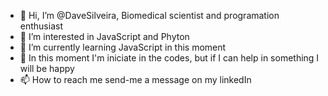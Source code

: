 
- 👋 Hi, I’m @DaveSilveira, Biomedical scientist and programation enthusiast
- 👀 I’m interested in JavaScript and Phyton
- 🌱 I’m currently learning JavaScript in this moment
- 💞️ In this moment I'm iniciate in the codes, but if I can help in something I will be happy
- 📫 How to reach me send-me a message on my linkedIn <a href="https://www.linkedin.com/in/david-jord%C3%A2nio-biomedico/"></a>
<!---
DaveSilveira/DaveSilveira is a ✨ special ✨ repository because its `README.md` (this file) appears on your GitHub profile.
You can click the Preview link to take a look at your changes.
--->
